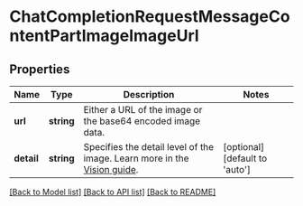 # ChatCompletionRequestMessageContentPartImageImageUrl

## Properties
Name | Type | Description | Notes
------------ | ------------- | ------------- | -------------
**url** | **string** | Either a URL of the image or the base64 encoded image data. | 
**detail** | **string** | Specifies the detail level of the image. Learn more in the [Vision guide](/docs/guides/vision/low-or-high-fidelity-image-understanding). | [optional] [default to 'auto']

[[Back to Model list]](../README.md#documentation-for-models) [[Back to API list]](../README.md#documentation-for-api-endpoints) [[Back to README]](../README.md)


